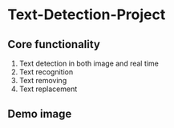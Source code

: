 # Text-Detection-Project
## Core functionality
1. Text detection in both image and real time
2. Text recognition
3. Text removing
4. Text replacement
## Demo image
